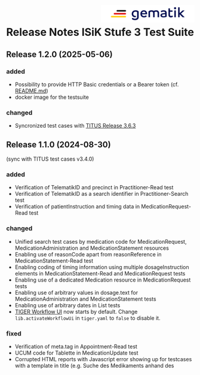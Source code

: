 <img align="right" width="250" height="47" src="imgs/gematik_logo.png"/> <br/>

# Release Notes ISiK Stufe 3 Test Suite

## Release 1.2.0 (2025-05-06)

### added
- Possibility to provide HTTP Basic credentials or a Bearer token (cf. [README.md](./README.md#test-environment)) 
- docker image for the testsuite

### changed
- Syncronized test cases with [TITUS Release 3.6.3](https://wiki.gematik.de/spaces/EPA/pages/459883044/ISiK+Testmodul+in+Titus+-+Release+Notes)


## Release 1.1.0 (2024-08-30)

(sync with TITUS test cases v3.4.0)

### added
- Verification of TelematikID and precinct in Practitioner-Read test
- Verification of TelematikID as a search identifier in Practitioner-Search test
- Verification of patientInstruction and timing data in MedicationRequest-Read test

### changed
- Unified search test cases by medication code for MedicationRequest, MedicationAdministration and MedicationStatement resources
- Enabling use of reasonCode apart from reasonReference in MedicationStatement-Read test
- Enabling coding of timing information using multiple dosageInstruction elements in MedicationStatement-Read and MedicationRequest tests
- Enabling use of a dedicated Medication resource in MedicationRequest tests
- Enabling use of arbitrary values in dosage.text for MedicationAdministration and MedicationStatement tests
- Enabling use of arbitrary dates in List tests
- [TIGER Workflow UI](https://gematik.github.io/app-Tiger/Tiger-User-Manual.html#_workflow_ui) now starts by default. Change `lib.activateWorkflowUi` in `tiger.yaml` to `false` to disable it. 

### fixed
- Verification of meta.tag in Appointment-Read test
- UCUM code for Tablette in MedicationUpdate test
- Corrupted HTML reports with Javascript error showing up for testcases with a template in title (e.g. Suche des Medikaments anhand des <title>)

## Release 1.0.0 (2024-07-17)

- initial implementation
